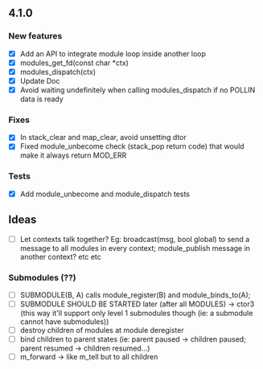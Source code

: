 ## 4.1.0

### New features
- [x] Add an API to integrate module loop inside another loop
- [x] modules_get_fd(const char *ctx)
- [x] modules_dispatch(ctx)
- [x] Update Doc
- [x] Avoid waiting undefinitely when calling modules_dispatch if no POLLIN data is ready

### Fixes
- [x] In stack_clear and map_clear, avoid unsetting dtor
- [x] Fixed module_unbecome check (stack_pop return code) that would make it always return MOD_ERR

### Tests
- [x] Add module_unbecome and module_dispatch tests

## Ideas
- [ ] Let contexts talk together? Eg: broadcast(msg, bool global) to send a message to all modules in every context; module_publish message in another context? etc etc

### Submodules (??)
- [ ] SUBMODULE(B, A) calls module_register(B) and module_binds_to(A);
- [ ] SUBMODULE SHOULD BE STARTED later (after all MODULES) -> ctor3 (this way it'll support only level 1 submodules though (ie: a submodule cannot have submodules))
- [ ] destroy children of modules at module deregister
- [ ] bind children to parent states (ie: parent paused -> children paused; parent resumed -> children resumed...)
- [ ] m_forward -> like m_tell but to all children
